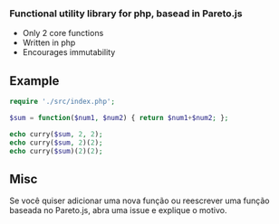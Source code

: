### Functional utility library for php, basead in Pareto.js

- Only 2 core functions
- Written in php
- Encourages immutability


## Example

```php
require './src/index.php';

$sum = function($num1, $num2) { return $num1+$num2; };

echo curry($sum, 2, 2);
echo curry($sum, 2)(2);
echo curry($sum)(2)(2);
```

## Misc
Se você quiser adicionar uma nova função ou reescrever uma função baseada no Pareto.js, abra uma issue e explique o motivo.

